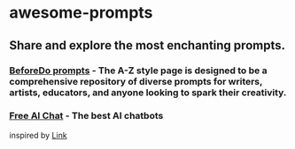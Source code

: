 # awesome-prompts
## Share and explore the most enchanting prompts.

### [BeforeDo prompts](https://www.beforedo.com/prompts/) - The A-Z style page is designed to be a comprehensive repository of diverse prompts for writers, artists, educators, and anyone looking to spark their creativity.
### [Free AI Chat](https://www.beforedo.com/free-ai-chat/) - The best AI chatbots

inspired by [Link](https://github.com/f/awesome-chatgpt-prompts)
